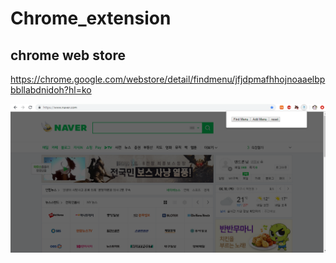 # Chrome_extension

## chrome web store
https://chrome.google.com/webstore/detail/findmenu/jfjdpmafhhojnoaaelbpbbllabdnidoh?hl=ko

![screen01](./img/Screenshot_1.png)
